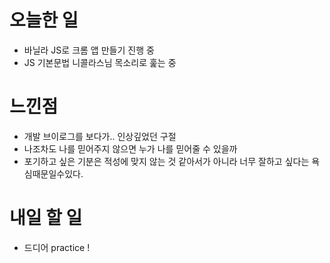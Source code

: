 # 오늘한 일
- 바닐라 JS로 크롬 앱 만들기 진행 중
- JS 기본문법 니콜라스님 목소리로 훑는 중

# 느낀점
- 개발 브이로그를 보다가.. 인상깊었던 구절
- 나조차도 나를 믿어주지 않으면 누가 나를 믿어줄 수 있을까
- 포기하고 싶은 기분은 적성에 맞지 않는 것 같아서가 아니라 너무 잘하고 싶다는 욕심때문일수있다.

# 내일 할 일
- 드디어 practice !
